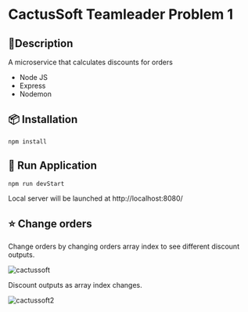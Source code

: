 # CactusSoft Teamleader Problem 1

## 📃Description

A microservice that calculates discounts for orders

- Node JS
- Express
- Nodemon

## 📦 Installation

```
npm install
```

## 🚀 Run Application

```
npm run devStart
```

Local server will be launched at http://localhost:8080/

## ⭐ Change orders

Change orders by changing orders array index to see different discount outputs.

![cactussoft ](https://user-images.githubusercontent.com/50460648/139595735-9a0061c8-0638-49e7-b2db-ae0bcef086e6.gif)

Discount outputs as array index changes.

![cactussoft2](https://user-images.githubusercontent.com/50460648/139596157-8dc18a09-8590-49eb-9879-6bde7d658554.gif)
